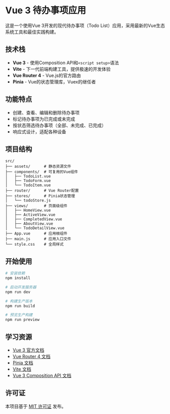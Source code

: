 # Vue 3 待办事项应用

这是一个使用Vue 3开发的现代待办事项（Todo List）应用，采用最新的Vue生态系统工具和最佳实践构建。

## 技术栈

- **Vue 3** - 使用Composition API和`<script setup>`语法
- **Vite** - 下一代前端构建工具，提供极速的开发体验
- **Vue Router 4** - Vue.js的官方路由
- **Pinia** - Vue的状态管理库，Vuex的继任者

## 功能特点

- 创建、查看、编辑和删除待办事项
- 标记待办事项为已完成或未完成
- 按状态筛选待办事项（全部、未完成、已完成）
- 响应式设计，适配各种设备

## 项目结构

```
src/
├── assets/      # 静态资源文件
├── components/  # 可复用的Vue组件
│   ├── TodoList.vue
│   ├── TodoForm.vue
│   └── TodoItem.vue
├── router/      # Vue Router配置
├── stores/      # Pinia状态管理
│   └── todoStore.js
├── views/       # 页面级组件
│   ├── HomeView.vue
│   ├── ActiveView.vue
│   ├── CompletedView.vue
│   ├── AboutView.vue
│   └── TodoDetailView.vue
├── App.vue      # 应用根组件
├── main.js      # 应用入口文件
└── style.css    # 全局样式
```

## 开始使用

```bash
# 安装依赖
npm install

# 启动开发服务器
npm run dev

# 构建生产版本
npm run build

# 预览生产构建
npm run preview
```

## 学习资源

- [Vue 3 官方文档](https://vuejs.org/)
- [Vue Router 4 文档](https://router.vuejs.org/)
- [Pinia 文档](https://pinia.vuejs.org/)
- [Vite 文档](https://vitejs.dev/guide/)
- [Vue 3 Composition API 文档](https://vuejs.org/guide/extras/composition-api-faq.html)

## 许可证

本项目基于 [MIT 许可证](./LICENSE) 发布。
